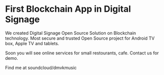 # First Blockchain App in Digital Signage
We created Digital Signage Open Source Solution on Blockchain technology. Most secure and trusted Open Source project for Android TV box, Apple TV and tablets.

Soon you will see online services for small restourants, cafe.
Contact us for demo.

Find me at 
soundcloud/dmvkmusic
